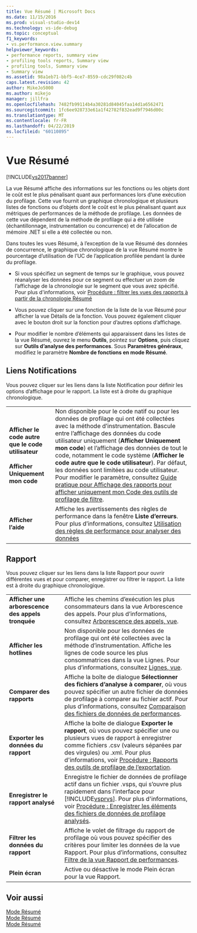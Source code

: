 ```yaml
---
title: Vue Résumé | Microsoft Docs
ms.date: 11/15/2016
ms.prod: visual-studio-dev14
ms.technology: vs-ide-debug
ms.topic: conceptual
f1_keywords:
- vs.performance.view.summary
helpviewer_keywords:
- performance reports, summary view
- profiling tools reports, Summary view
- profiling tools, Summary view
- Summary view
ms.assetid: 98a1eb71-bbf5-4ce7-8559-cdc29f082c4b
caps.latest.revision: 42
author: MikeJo5000
ms.author: mikejo
manager: jillfra
ms.openlocfilehash: 7482fb99114b4a30281d84045faa14d1a6562471
ms.sourcegitcommit: 1fc6ee928733e61a1f42782f832ead9f7946d00c
ms.translationtype: MT
ms.contentlocale: fr-FR
ms.lasthandoff: 04/22/2019
ms.locfileid: "60110895"
---
```

# <a name="summary-view"></a>Vue Résumé
[!INCLUDE[vs2017banner](../includes/vs2017banner.md)]

La vue Résumé affiche des informations sur les fonctions ou les objets dont le coût est le plus pénalisant quant aux performances lors d’une exécution du profilage. Cette vue fournit un graphique chronologique et plusieurs listes de fonctions ou d’objets dont le coût est le plus pénalisant quant aux métriques de performances de la méthode de profilage. Les données de cette vue dépendent de la méthode de profilage qui a été utilisée (échantillonnage, instrumentation ou concurrence) et de l’allocation de mémoire .NET si elle a été collectée ou non.  
  
 Dans toutes les vues Résumé, à l’exception de la vue Résumé des données de concurrence, le graphique chronologique de la vue Résumé montre le pourcentage d’utilisation de l’UC de l’application profilée pendant la durée du profilage.  
  
- Si vous spécifiez un segment de temps sur le graphique, vous pouvez réanalyser les données pour ce segment ou effectuer un zoom de l’affichage de la chronologie sur le segment que vous avez spécifié. Pour plus d'informations, voir [Procédure : filtrer les vues des rapports à partir de la chronologie Résumé](../profiling/how-to-filter-report-views-from-the-summary-timeline.md)  
  
- Vous pouvez cliquer sur une fonction de la liste de la vue Résumé pour afficher la vue Détails de la fonction. Vous pouvez également cliquer avec le bouton droit sur la fonction pour d’autres options d’affichage.  
  
- Pour modifier le nombre d’éléments qui apparaissent dans les listes de la vue Résumé, ouvrez le menu **Outils**, pointez sur **Options**, puis cliquez sur **Outils d’analyse des performances**. Sous **Paramètres généraux**, modifiez le paramètre **Nombre de fonctions en mode Résumé**.  
  
## <a name="notifications-links"></a>Liens Notifications  
 Vous pouvez cliquer sur les liens dans la liste Notification pour définir les options d’affichage pour le rapport. La liste est à droite du graphique chronologique.  
  
|||  
|-|-|  
|**Afficher le code autre que le code utilisateur**<br /><br /> **Afficher Uniquement mon code**|Non disponible pour le code natif ou pour les données de profilage qui ont été collectées avec la méthode d’instrumentation. Bascule entre l’affichage des données du code utilisateur uniquement (**Afficher Uniquement mon code**) et l’affichage des données de tout le code, notamment le code système (**Afficher le code autre que le code utilisateur**). Par défaut, les données sont limitées au code utilisateur. Pour modifier le paramètre, consultez [Guide pratique pour Affichage des rapports pour afficher uniquement mon Code des outils de profilage de filtre](../profiling/how-to-filter-profiling-tools-report-views-to-display-just-my-code.md).|  
|**Afficher l’aide**|Affiche les avertissements des règles de performance dans la fenêtre **Liste d’erreurs**. Pour plus d’informations, consultez [Utilisation des règles de performance pour analyser des données](../profiling/using-performance-rules-to-analyze-data.md)|  
  
## <a name="report"></a>Rapport  
 Vous pouvez cliquer sur les liens dans la liste Rapport pour ouvrir différentes vues et pour comparer, enregistrer ou filtrer le rapport. La liste est à droite du graphique chronologique.  
  
|||  
|-|-|  
|**Afficher une arborescence des appels tronquée**|Affiche les chemins d’exécution les plus consommateurs dans la vue Arborescence des appels. Pour plus d’informations, consultez [Arborescence des appels, vue](../profiling/call-tree-view.md).|  
|**Afficher les hotlines**|Non disponible pour les données de profilage qui ont été collectées avec la méthode d’instrumentation. Affiche les lignes de code source les plus consommatrices dans la vue Lignes. Pour plus d’informations, consultez [Lignes, vue](../profiling/lines-view.md).|  
|**Comparer des rapports**|Affiche la boîte de dialogue **Sélectionner des fichiers d’analyse à comparer**, où vous pouvez spécifier un autre fichier de données de profilage à comparer au fichier actif. Pour plus d’informations, consultez [Comparaison des fichiers de données de performances](../profiling/comparing-performance-data-files.md).|  
|**Exporter les données du rapport**|Affiche la boîte de dialogue **Exporter le rapport**, où vous pouvez spécifier une ou plusieurs vues de rapport à enregistrer comme fichiers .csv (valeurs séparées par des virgules) ou .xml. Pour plus d'informations, voir [Procédure : Rapports des outils de profilage de l’exportation](http://msdn.microsoft.com/174b5bd3-df9b-4fd4-88d4-76032ab90451).|  
|**Enregistrer le rapport analysé**|Enregistre le fichier de données de profilage actif dans un fichier .vsps, qui s’ouvre plus rapidement dans l’interface pour [!INCLUDE[vsprvs](../includes/vsprvs-md.md)]. Pour plus d'informations, voir [Procédure : Enregistrer les éléments des fichiers de données de profilage analysés](http://msdn.microsoft.com/0340ddde-caf4-48ac-8af3-d15dcdade556).|  
|**Filtrer les données du rapport**|Affiche le volet de filtrage du rapport de profilage où vous pouvez spécifier des critères pour limiter les données de la vue Rapport. Pour plus d’informations, consultez [Filtre de la vue Rapport de performances](../profiling/performance-report-view-filter.md).|  
|**Plein écran**|Active ou désactive le mode Plein écran pour la vue Rapport.|  
  
## <a name="see-also"></a>Voir aussi  
 [Mode Résumé](../profiling/summary-view-sampling-data.md)   
 [Mode Résumé](../profiling/summary-view-instrumentation-data.md)   
 [Mode Résumé](../profiling/summary-view-dotnet-memory-data.md)
